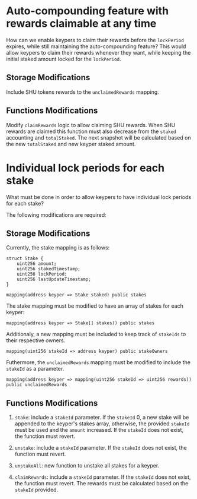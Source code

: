 # Auto-compounding feature with rewards claimable at any time

How can we enable keypers to claim their rewards before the `lockPeriod` expires, while still maintaining the auto-compounding feature? This would allow keypers to claim their rewards whenever they want, while keeping the initial staked amount locked for the `lockPeriod`.

## Storage Modifications

Include SHU tokens rewards to the `unclaimedRewards` mapping.

## Functions Modifications

Modify `claimRewards` logic to allow claiming SHU rewards. When SHU
rewards are claimed this function must also decrease from the `staked`
accounting and `totalStaked`. The next snapshot will be calculated
based on the new `totalStaked` and new keyper staked amount.

# Individual lock periods for each stake

What must be done in order to allow keypers to have individual lock periods for
each stake?

The following modifications are required:

## Storage Modifications

Currently, the stake mapping is as follows:

```solidity
struct Stake {
    uint256 amount;
    uint256 stakedTimestamp;
    uint256 lockPeriod;
    uint256 lastUpdateTimestamp;
}

mapping(address keyper => Stake staked) public stakes
```

The stake mapping must be modified to have an array of stakes for each keyper:

```solidity
mapping(address keyper => Stake[] stakes)) public stakes
```

Additionaly, a new mapping must be included to keep track of `stakeIds` to their
respective owners.

```solidity
mapping(uint256 stakeId => address keyper) public stakeOwners
```

Futhermore, the `unclaimedRewards` mapping must be modified to include the
`stakeId` as a parameter.

```solidity
mapping(address keyper => mapping(uint256 stakeId => uint256 rewards)) public unclaimedRewards
```

## Functions Modifications

1. `stake`: include a `stakeId` parameter. If the `stakeId` 0, a new stake will be appended to the keyper's stakes array, otherwise, the provided `stakeId` must be used and the `amount` increased. If the `stakeId` does not exist, the function must revert.

2. `unstake`: include a `stakeId` parameter. If the `stakeId` does not exist, the function must revert.

3. `unstakeAll`: new function to unstake all stakes for a keyper. 

4. `claimRewards`: include a `stakeId` parameter. If the `stakeId` does not
   exist, the function must revert. The rewards must be calculated based on the
    `stakeId` provided.
   












